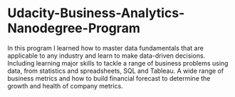 # Udacity-Business-Analytics-Nanodegree-Program
In this program I learned how to master data fundamentals that are applicable to any industry and learn to make data-driven decisions. Including learning major skills to tackle a range of business problems using data, from statistics and spreadsheets, SQL and Tableau. A wide range of business metrics and how to build financial forecast to determine the growth and health of company metrics.
